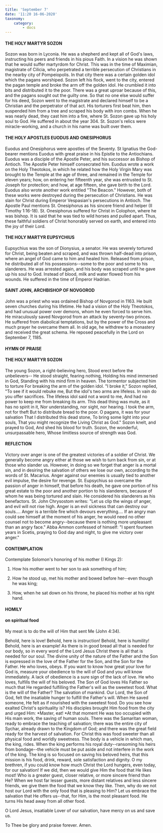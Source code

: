 ```yaml
---
title: 'September 7'
date: '11:20 16-06-2020'
taxonomy:
    category:
        - docs
---
```


#### THE HOLY MARTYR SOZON

Sozon was born in Lyconia. He was a shepherd and kept all of God's laws, instructing his peers and friends in his pious Faith. In a vision he was shown that he would suffer martyrdom for Christ. This was in the time of Maximian, magistrate of Cilicia, who perpetrated a terrible persecution of Christians in the nearby city of Pompeiopolis. In that city there was a certain golden idol which the pagans worshiped. Sozon left his flock, went to the city, entered the pagan temple and broke the arm off the golden idol. He crumbled it into bits and distributed it to the poor. There was a great uproar because of this, and the pagans sought out the guilty one. So that no one else would suffer for his deed, Sozon went to the magistrate and declared himself to be a Christian and the perpetrator of that act. His torturers first beat him, then suspended him from a tree and scraped his body with iron combs. When he was nearly dead, they cast him into a fire, where St. Sozon gave up his holy soul to God. He suffered in about the year 304. St. Sozon's relics were miracle-working, and a church in his name was built over them.

#### THE HOLY APOSTLES EUODUS AND ONESIPHORUS

Euodus and Onesiphorus were apostles of the Seventy. St Ignatius the God-bearer mentions Euodus with great praise in his Epistle to the Antiochians. Euodus was a disciple of the Apostle Peter, and his successor as Bishop of Antioch. The Apostle Peter himself consecrated him. Euodus wrote a work on the Holy Theotokos, in which he related how the Holy Virgin Mary was brought to the Temple at the age of three, and remained in the Temple for eleven years; how, on entering her fifteenth year, she was entrusted to St. Joseph for protection; and how, at age fifteen, she gave birth to the Lord. Euodus also wrote another work entitled "The Beacon." However, both of these works were destroyed during the persecution of Christians. He was slain for Christ during Emperor Vespasian's persecutions in Antioch. The Apostle Paul mentions St. Onesiphorus as his sincere friend and helper (II Timothy 1:16-18). St. Onesiphorus suffered for Christ in Colophon, where he was bishop. It is said that he was tied to wild horses and pulled apart. Thus, these faithful soldiers of Christ honorably served on earth, and entered into the joy of their Lord.

#### THE HOLY MARTYR EUPSYCHIUS

Eupsychius was the son of Dionysius, a senator. He was severely tortured for Christ, being beaten and scraped, and was thrown half-dead into prison, where an angel of God came to him and healed him. Released from prison, he distributed all of his possessions--some to the poor and some to his slanderers. He was arrested again, and his body was scraped until he gave up his soul to God. Instead of blood, milk and water flowed from his wounds. He suffered in the time of Emperor Hadrian.

#### SAINT JOHN, ARCHBISHOP OF NOVGOROD

John was a priest who was ordained Bishop of Novgorod in 1163. He built seven churches during his lifetime. He had a vision of the Holy Theotokos, and had unusual power over demons, whom he even forced to serve him. He miraculously saved Novgorod from an attack by seventy-two princes. He suffered from diabolical temptations, but by the power of the Cross and much prayer he overcame them all. In old age, he withdrew to a monastery and received the great schema. He reposed peacefully in the Lord on September 7, 1185.


#### HYMN OF PRAISE

#### THE HOLY MARTYR SOZON

The young Sozon, a right-believing hero,
Stood erect before the unbelievers--
He stood straight, fearing nothing,
Holding his mind immersed in God,
Standing with his mind firm in heaven.
The tormentor subjected him to torture
For breaking the arm of the golden idol.
"I broke it," Sozon replied,
"To see if it would rebuke me,
But the idol's two arms are lifeless.
In vain do you offer sacrifices.
The lifeless idol said not a word to me,
And had no power to keep me from breaking its arm.
This dead thing was mute, as it has no spirit in it,
Nor understanding, nor sight, nor hearing.
I took the arm, not for theft
But to distribute bread to the poor.
O pagans, it was for your salvation
That I distributed this dead stone,
To bring some light into your souls,
That you might recognize the Living Christ as God."
Sozon knelt, and prayed to God,
And shed his blood for truth.
Sozon, the wonderful, unsurpassable hero,
Whose limitless source of strength was God.
#### REFLECTION


Victory over anger is one of the greatest victories of a soldier of Christ. We generally become angry either at those we wish to turn back from sin, or at those who slander us. However, in doing so we forget that anger is a mortal sin, and in desiring the salvation of others we lose our own, according to the words of St. Macarius. Anger against our enemies is usually tied to another evil impulse, the desire for revenge. St. Eupsychius so overcame the passion of anger in himself, that before his death, he gave one portion of his great estate to the poor and another portion to his slanderers, because of whom he was being tortured and slain. He considered his slanderers as his benefactors. St. John Chrysostom writes: "Let us clip the wings of anger, and evil will not rise high. Anger is an evil sickness that can destroy our souls…. Anger is a terrible fire which devours everything…. If an angry man could see himself at the moment of his anger, he would need no other counsel not to become angry--because there is nothing more unpleasant than an angry face." Abba Ammon confessed of himself: "I spent fourteen years in Scetis, praying to God day and night, to give me victory over anger."
#### CONTEMPLATION


Contemplate Solomon's honoring of his mother (I Kings 2):

1.  How his mother went to her son to ask something of him;

1.  How he stood up, met his mother and bowed before her--even though he was king;

1.  How, when he sat down on his throne, he placed his mother at his right hand.



#### HOMILY


#### on spiritual food


My meat is to do the will of Him that sent Me (John 4:34).


Behold, here is love! Behold, here is instruction! Behold, here is humility! Behold, here is an example! As there is in good bread all that is needed for our body, so in every word of the Lord Jesus Christ there is all that is needed for our soul. The divine unity of the nature of the Father and the Son is expressed in the love of the Father for the Son, and the Son for the Father. He who loves, obeys. If you want to know how great your love for God is, measure your obedience to the will of God and you will know immediately. A lack of obedience is a sure sign of the lack of love. He who loves, fulfills the will of his beloved. The Son of God loves His Father so much that He regarded fulfilling the Father's will as the sweetest food. What is the will of the Father? The salvation of mankind. Our Lord, the Son of God, felt the insatiable hunger to fulfill the Father's will. When He saved someone, He felt as if nourished with the sweetest food. Do you see how exalted Christ's spirituality is? His disciples brought Him food from the city and urged Him: *Master, eat! *At that moment He was too occupied with His main work, the saving of human souls. There was the Samaritan woman, ready to embrace the teaching of salvation; there was the entire city of Sychar, already drawn to the Kingdom of God; and there was the great field ready for the harvest of salvation. For Christ this was food sweeter than all physical food and worldly sweetness. The body is a vehicle in which man, the king, rides. When the king performs his royal duty--ransoming his heirs from bondage--the vehicle must be put aside and not interfere in the work of the king. The king is so focused on saving his beloved heirs, that this mission is his food, drink, reward, sole satisfaction and dignity. O my brethren, if you could know how much Christ the Lord hungers, even today, for our salvation! If we did, then we would give Him the food that He likes most! Who is a greater guest, closer relative, or more sincere friend than He? When we host far lesser guests, more distant relatives and less sincere friends, we give them the food that we know they like. Then, why do we not host our Lord with the only food that is pleasing to Him? Let us embrace the salvation that He offers us--that, for Him, is the most pleasant food. He turns His head away from all other food.

O Lord Jesus, insatiable Lover of our salvation, have mercy on us and save us. 

To Thee be glory and praise forever. Amen.
